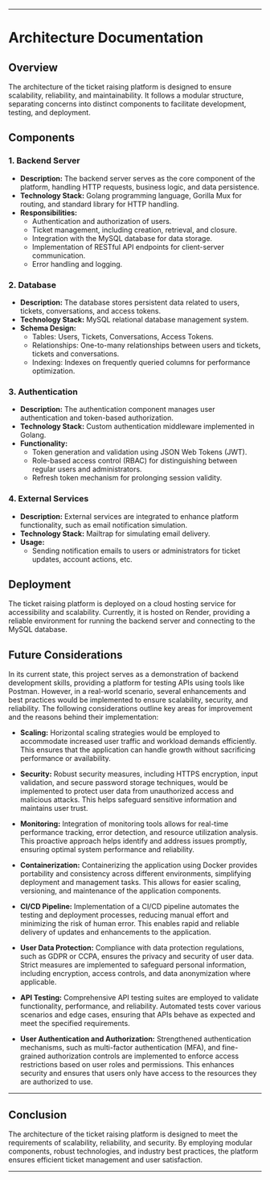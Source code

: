 

---

# Architecture Documentation

## Overview
The architecture of the ticket raising platform is designed to ensure scalability, reliability, and maintainability. It follows a modular structure, separating concerns into distinct components to facilitate development, testing, and deployment.

## Components

### 1. **Backend Server**
   - **Description:** The backend server serves as the core component of the platform, handling HTTP requests, business logic, and data persistence.
   - **Technology Stack:** Golang programming language, Gorilla Mux for routing, and standard library for HTTP handling.
   - **Responsibilities:**
     - Authentication and authorization of users.
     - Ticket management, including creation, retrieval, and closure.
     - Integration with the MySQL database for data storage.
     - Implementation of RESTful API endpoints for client-server communication.
     - Error handling and logging.

### 2. **Database**
   - **Description:** The database stores persistent data related to users, tickets, conversations, and access tokens.
   - **Technology Stack:** MySQL relational database management system.
   - **Schema Design:**
     - Tables: Users, Tickets, Conversations, Access Tokens.
     - Relationships: One-to-many relationships between users and tickets, tickets and conversations.
     - Indexing: Indexes on frequently queried columns for performance optimization.

### 3. **Authentication**
   - **Description:** The authentication component manages user authentication and token-based authorization.
   - **Technology Stack:** Custom authentication middleware implemented in Golang.
   - **Functionality:**
     - Token generation and validation using JSON Web Tokens (JWT).
     - Role-based access control (RBAC) for distinguishing between regular users and administrators.
     - Refresh token mechanism for prolonging session validity.

### 4. **External Services**
   - **Description:** External services are integrated to enhance platform functionality, such as email notification simulation.
   - **Technology Stack:** Mailtrap for simulating email delivery.
   - **Usage:**
     - Sending notification emails to users or administrators for ticket updates, account actions, etc.

## Deployment
The ticket raising platform is deployed on a cloud hosting service for accessibility and scalability. Currently, it is hosted on Render, providing a reliable environment for running the backend server and connecting to the MySQL database. 

## Future Considerations

In its current state, this project serves as a demonstration of backend development skills, providing a platform for testing APIs using tools like Postman. However, in a real-world scenario, several enhancements and best practices would be implemented to ensure scalability, security, and reliability. The following considerations outline key areas for improvement and the reasons behind their implementation:

- **Scaling:** Horizontal scaling strategies would be employed to accommodate increased user traffic and workload demands efficiently. This ensures that the application can handle growth without sacrificing performance or availability.
  
- **Security:** Robust security measures, including HTTPS encryption, input validation, and secure password storage techniques, would be implemented to protect user data from unauthorized access and malicious attacks. This helps safeguard sensitive information and maintains user trust.
  
- **Monitoring:** Integration of monitoring tools allows for real-time performance tracking, error detection, and resource utilization analysis. This proactive approach helps identify and address issues promptly, ensuring optimal system performance and reliability.
  
- **Containerization:** Containerizing the application using Docker provides portability and consistency across different environments, simplifying deployment and management tasks. This allows for easier scaling, versioning, and maintenance of the application components.
  
- **CI/CD Pipeline:** Implementation of a CI/CD pipeline automates the testing and deployment processes, reducing manual effort and minimizing the risk of human error. This enables rapid and reliable delivery of updates and enhancements to the application.
  
- **User Data Protection:** Compliance with data protection regulations, such as GDPR or CCPA, ensures the privacy and security of user data. Strict measures are implemented to safeguard personal information, including encryption, access controls, and data anonymization where applicable.
  
- **API Testing:** Comprehensive API testing suites are employed to validate functionality, performance, and reliability. Automated tests cover various scenarios and edge cases, ensuring that APIs behave as expected and meet the specified requirements.
  
- **User Authentication and Authorization:** Strengthened authentication mechanisms, such as multi-factor authentication (MFA), and fine-grained authorization controls are implemented to enforce access restrictions based on user roles and permissions. This enhances security and ensures that users only have access to the resources they are authorized to use.

---

## Conclusion
The architecture of the ticket raising platform is designed to meet the requirements of scalability, reliability, and security. By employing modular components, robust technologies, and industry best practices, the platform ensures efficient ticket management and user satisfaction.

---
